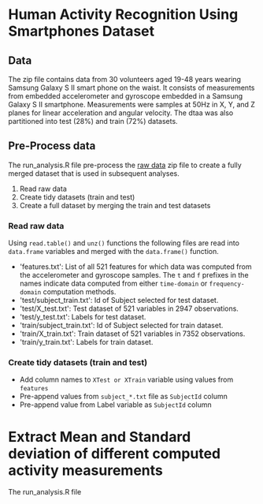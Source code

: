 Human Activity Recognition Using Smartphones Dataset
===========

Data
-----------

The zip file contains data from 30 volunteers aged 19-48 years wearing Samsung Galaxy S II smart phone on the waist. It consists of measurements from embedded accelerometer and gyroscope embedded in a Samsung Galaxy S II smartphone. Measurements were samples at 50Hz in X, Y, and Z planes for linear acceleration and angular velocity.  The dtaa was also partitioned into test (28%) and train (72%) datasets.

Pre-Process data
-----------

The run_analysis.R file pre-process the [raw data](https://d396qusza40orc.cloudfront.net/getdata%2Fprojectfiles%2FUCI%20HAR%20Dataset.zip) zip file to create a fully merged dataset that is used in subsequent analyses.

1. Read raw data
1. Create tidy datasets (train and test) 
1. Create a full dataset by merging the train and test datasets

### Read raw data
Using `read.table()` and `unz()` functions the following files are read into `data.frame` variables and  merged with the `data.frame()` function.
* 'features.txt': List of all 521 features for which data was computed from the accelerometer and gyroscope samples. The `t` and `f` prefixes in the names indicate data computed from either `time-domain` or `frequency-domain` computation methods.
* 'test/subject_train.txt': Id of Subject selected for test dataset. 
* 'test/X_test.txt': Test dataset of 521 variables in 2947 observations.
* 'test/y_test.txt': Labels for test dataset.
* 'train/subject_train.txt': Id of Subject selected for train dataset. 
* 'train/X_train.txt': Train dataset of 521 variables in 7352 observations.
* 'train/y_train.txt': Labels for train dataset.

### Create tidy datasets (train and test)
* Add column names to `XTest or XTrain` variable using values from `features`
* Pre-append values from `subject_*.txt` file as `SubjectId` column
* Pre-append value from Label variable as `SubjectId` column


Extract Mean and Standard deviation of different computed activity measurements
====================

The run_analysis.R file 
